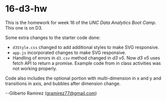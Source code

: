 # 16-d3-hw

This is the homework for week 16 of the *UNC Data Analytics Boot Camp*. This one is on D3.

Some extra changes to the starter code done:
* `d3Style.css` changed to add additional styles to make SVG responsive.
* `app.js` incorporated changes to make SVG responsive.
* Handling of errors in `d3.csv` method changed in *d3 v5*. Now *d3 v5* uses fetch API to return a promise. Example code from in class activities was not working properly.

Code also includes the optional portion with multi-dimension in x and y and transitions in axis, and bubbles after dimension change.

--Gilberto Ramirez (gramirez77@gmail.com)
